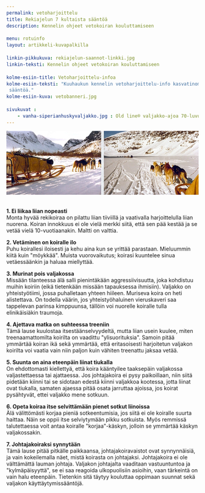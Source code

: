 ```yaml
---
permalink: vetoharjoittelu
title: Rekiajelun 7 kultaista sääntöä
description: Kennelin ohjeet vetokoiran kouluttamiseen

menu: rotuinfo
layout: artikkeli-kuvapalkilla

linkin-pikkukuva: rekiajelun-saannot-linkki.jpg
linkin-teksti: Kennelin ohjeet vetokoiran kouluttamiseen

kolme-esiin-title: Vetoharjoittelu-infoa
kolme-esiin-teksti: "Kuuhaukun kennelin vetoharjoittelu-info kasvatinomistajille. Rekiajelun 7 kultaista 
 sääntöä."
kolme-esiin-kuva: vetobanneri.jpg

sivukuvat :
    - vanha-siperianhuskyvaljakko.jpg : Old line® valjakko-ajoa 70-luvulla
---
```

<center>
<img src="../images/koiravaljakko-tunturi.jpg"/>
</center><br>

**1. Ei liikaa liian nopeasti**  
Monta hyvää rekikoiraa on pilattu liian tiiviillä ja 
vaativalla harjoittelulla liian nuorena. Koiran innokkuus ei ole vielä merkki siitä, 
että sen pää kestää ja se vetää vielä 10-vuotiaanakin. Maltti on valttia.

**2. Vetäminen on koiralle ilo**  
Puhu koirallesi iloisesti ja kehu aina kun se yrittää parastaan. 
Mieluummin kiitä kuin "möykkää". Muista vuorovaikutus; koirasi kuuntelee sinua 
vetäessäänkin ja haluaa miellyttää.

**3. Murinat pois valjakossa**  
Missään tilanteessa älä salli pienintäkään aggressiivisuutta, 
joka kohdistuu muihin koiriin (eikä tietenkään missään tapauksessa ihmisiin). Valjakko 
on yhteistyötiimi, jossa puhalletaan yhteen hiileen. Muriseva koira on heti alistettava. 
On todella väärin, jos yhteistyöhaluinen vieruskaveri saa tappelevan parinsa kimppuunsa, 
tällöin voi nuorelle koiralle tulla elinikäisiäkin traumoja.

**4. Ajettava matka on suhteessa treeniin**  
Tämä lause kuulostaa itsestäänselvyydeltä, 
mutta liian usein kuulee, miten treenaamattomilta koirilta on vaadittu "ylisuorituksia". Samoin pitää ymmärtää koiran ikä sekä ymmärtää, että eritasoisesti harjoitetun valjakon koirilta voi vaatia vain niin paljon kuin vähiten treenattu jaksaa vetää.

**5. Suunta on aina eteenpäin liinat tiukalla**  
On ehdottomasti kiellettyä, että koira 
kääntyilee taaksepäin valjakossa valjastettaessa tai ajattaessa. Jos johtajakoira ei pysy paikoillaan, niin siitä pidetään 
kiinni tai se sidotaan edestä kiinni valjakkoa kootessa, jotta liinat ovat tiukalla, 
samaten ajaessa pitää osata jarruttaa ajoissa, jos koirat pysähtyvät, ettei valjakko mene sotkuun.

**6. Opeta koiraa itse selvittämään pienet sotkut liinoissa**  
Älä välittömästi korjaa 
pieniä sotkeentumisia, jos siitä ei ole koiralle suurta haittaa. Näin se oppii itse 
selviytymään pikku sotkuista. Myös remmissä talutettaessa voit antaa koiralle 
"korjaa"-käskyn, jolloin se ymmärtää käskyn valjakossakin.

**7. Johtajakoiraksi synnytään**  
Tämä lause pitää pitkälle paikkaansa, johtajakoiravaistot 
ovat synnynnäisiä, ja vain kokeilemalla näet, mistä koirasta on johtajaksi. Johtajakoira 
ei ole välttämättä lauman johtaja. Valjakon johtajalta vaaditaan vastuuntuntoa ja 
"kylmäpäisyyttä", se ei saa reagoida ulkopuolisiin asioihin, vaan tärkeintä on vain 
halu eteenpäin. Tietenkin sitä täytyy kouluttaa oppimaan suunnat sekä valjakon käyttäytymissääntöjä.
